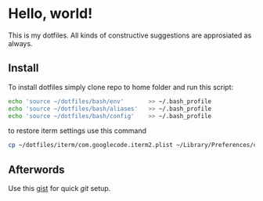 Hello, world!
=============

This is my dotfiles. All kinds of constructive suggestions are approsiated as always.

Install
-------

To install dotfiles simply clone repo to home folder and run this script:

```bash
echo 'source ~/dotfiles/bash/env'       >> ~/.bash_profile
echo 'source ~/dotfiles/bash/aliases'   >> ~/.bash_profile
echo 'source ~/dotfiles/bash/config'    >> ~/.bash_profile
```

to restore iterm settings use this command
```bash
cp ~/dotfiles/iterm/com.googlecode.iterm2.plist ~/Library/Preferences/com.googlecode.iterm2.plist
```


Afterwords
----------
Use this [gist](https://gist.github.com/2932850) for quick _git_ setup.

